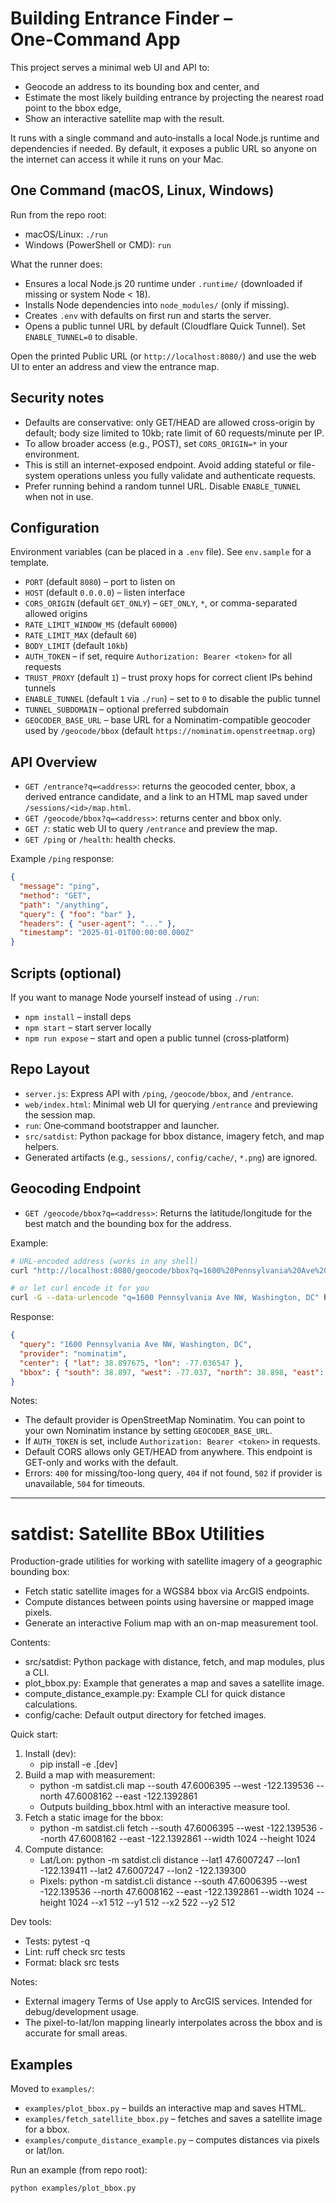 # Building Entrance Finder – One‑Command App

This project serves a minimal web UI and API to:
- Geocode an address to its bounding box and center, and
- Estimate the most likely building entrance by projecting the nearest road point to the bbox edge,
- Show an interactive satellite map with the result.

It runs with a single command and auto‑installs a local Node.js runtime and dependencies if needed. By default, it exposes a public URL so anyone on the internet can access it while it runs on your Mac.

## One Command (macOS, Linux, Windows)

Run from the repo root:

- macOS/Linux: `./run`
- Windows (PowerShell or CMD): `run`

What the runner does:
- Ensures a local Node.js 20 runtime under `.runtime/` (downloaded if missing or system Node < 18).
- Installs Node dependencies into `node_modules/` (only if missing).
- Creates `.env` with defaults on first run and starts the server.
- Opens a public tunnel URL by default (Cloudflare Quick Tunnel). Set `ENABLE_TUNNEL=0` to disable.

Open the printed Public URL (or `http://localhost:8080/`) and use the web UI to enter an address and view the entrance map.

## Security notes

- Defaults are conservative: only GET/HEAD are allowed cross-origin by default; body size limited to 10kb; rate limit of 60 requests/minute per IP.
- To allow broader access (e.g., POST), set `CORS_ORIGIN=*` in your environment.
- This is still an internet-exposed endpoint. Avoid adding stateful or file-system operations unless you fully validate and authenticate requests.
- Prefer running behind a random tunnel URL. Disable `ENABLE_TUNNEL` when not in use.

## Configuration

Environment variables (can be placed in a `.env` file). See `env.sample` for a template.

- `PORT` (default `8080`) – port to listen on
- `HOST` (default `0.0.0.0`) – listen interface
- `CORS_ORIGIN` (default `GET_ONLY`) – `GET_ONLY`, `*`, or comma-separated allowed origins
- `RATE_LIMIT_WINDOW_MS` (default `60000`)
- `RATE_LIMIT_MAX` (default `60`)
- `BODY_LIMIT` (default `10kb`)
- `AUTH_TOKEN` – if set, require `Authorization: Bearer <token>` for all requests
- `TRUST_PROXY` (default `1`) – trust proxy hops for correct client IPs behind tunnels
- `ENABLE_TUNNEL` (default `1` via `./run`) – set to `0` to disable the public tunnel
- `TUNNEL_SUBDOMAIN` – optional preferred subdomain
- `GEOCODER_BASE_URL` – base URL for a Nominatim-compatible geocoder used by `/geocode/bbox` (default `https://nominatim.openstreetmap.org`)

## API Overview

- `GET /entrance?q=<address>`: returns the geocoded center, bbox, a derived entrance candidate, and a link to an HTML map saved under `/sessions/<id>/map.html`.
- `GET /geocode/bbox?q=<address>`: returns center and bbox only.
- `GET /`: static web UI to query `/entrance` and preview the map.
- `GET /ping` or `/health`: health checks.

Example `/ping` response:

```json
{
  "message": "ping",
  "method": "GET",
  "path": "/anything",
  "query": { "foo": "bar" },
  "headers": { "user-agent": "..." },
  "timestamp": "2025-01-01T00:00:00.000Z"
}
```

## Scripts (optional)

If you want to manage Node yourself instead of using `./run`:
- `npm install` – install deps
- `npm start` – start server locally
- `npm run expose` – start and open a public tunnel (cross‑platform)

## Repo Layout

- `server.js`: Express API with `/ping`, `/geocode/bbox`, and `/entrance`.
- `web/index.html`: Minimal web UI for querying `/entrance` and previewing the session map.
- `run`: One‑command bootstrapper and launcher.
- `src/satdist`: Python package for bbox distance, imagery fetch, and map helpers.
- Generated artifacts (e.g., `sessions/`, `config/cache/`, `*.png`) are ignored.

## Geocoding Endpoint

- `GET /geocode/bbox?q=<address>`: Returns the latitude/longitude for the best match and the bounding box for the address.

Example:

```sh
# URL-encoded address (works in any shell)
curl "http://localhost:8080/geocode/bbox?q=1600%20Pennsylvania%20Ave%20NW%2C%20Washington%2C%20DC"

# or let curl encode it for you
curl -G --data-urlencode "q=1600 Pennsylvania Ave NW, Washington, DC" http://localhost:8080/geocode/bbox
```

Response:

```json
{
  "query": "1600 Pennsylvania Ave NW, Washington, DC",
  "provider": "nominatim",
  "center": { "lat": 38.897675, "lon": -77.036547 },
  "bbox": { "south": 38.897, "west": -77.037, "north": 38.898, "east": -77.036 }
}
```

Notes:

- The default provider is OpenStreetMap Nominatim. You can point to your own Nominatim instance by setting `GEOCODER_BASE_URL`.
- If `AUTH_TOKEN` is set, include `Authorization: Bearer <token>` in requests.
- Default CORS allows only GET/HEAD from anywhere. This endpoint is GET-only and works with the default.
- Errors: `400` for missing/too-long query, `404` if not found, `502` if provider is unavailable, `504` for timeouts.

---

# satdist: Satellite BBox Utilities

Production-grade utilities for working with satellite imagery of a geographic bounding box:

- Fetch static satellite images for a WGS84 bbox via ArcGIS endpoints.
- Compute distances between points using haversine or mapped image pixels.
- Generate an interactive Folium map with an on-map measurement tool.

Contents:
- src/satdist: Python package with distance, fetch, and map modules, plus a CLI.
- plot_bbox.py: Example that generates a map and saves a satellite image.
- compute_distance_example.py: Example CLI for quick distance calculations.
- config/cache: Default output directory for fetched images.

Quick start:

1. Install (dev):
   - pip install -e .[dev]
2. Build a map with measurement:
   - python -m satdist.cli map --south 47.6006395 --west -122.139536 --north 47.6008162 --east -122.1392861
   - Outputs building_bbox.html with an interactive measure tool.
3. Fetch a static image for the bbox:
   - python -m satdist.cli fetch --south 47.6006395 --west -122.139536 --north 47.6008162 --east -122.1392861 --width 1024 --height 1024
4. Compute distance:
   - Lat/Lon: python -m satdist.cli distance --lat1 47.6007247 --lon1 -122.139411 --lat2 47.6007247 --lon2 -122.139300
   - Pixels: python -m satdist.cli distance --south 47.6006395 --west -122.139536 --north 47.6008162 --east -122.1392861 --width 1024 --height 1024 --x1 512 --y1 512 --x2 522 --y2 512

Dev tools:
- Tests: pytest -q
- Lint: ruff check src tests
- Format: black src tests

Notes:
- External imagery Terms of Use apply to ArcGIS services. Intended for debug/development usage.
- The pixel-to-lat/lon mapping linearly interpolates across the bbox and is accurate for small areas.

## Examples

Moved to `examples/`:
- `examples/plot_bbox.py` – builds an interactive map and saves HTML.
- `examples/fetch_satellite_bbox.py` – fetches and saves a satellite image for a bbox.
- `examples/compute_distance_example.py` – computes distances via pixels or lat/lon.

Run an example (from repo root):

```sh
python examples/plot_bbox.py
```
